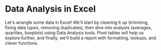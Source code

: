 # Data Analysis in Excel
Let's wrangle some data in Excel! We'll start by cleaning it up (trimming, fixing data types, removing duplicates), then dive into analysis (averages, quartiles, boxplots) using Data Analysis tools. Pivot tables will help us explore further, and finally, we'll build a report with formatting, lookups, and clever functions.

